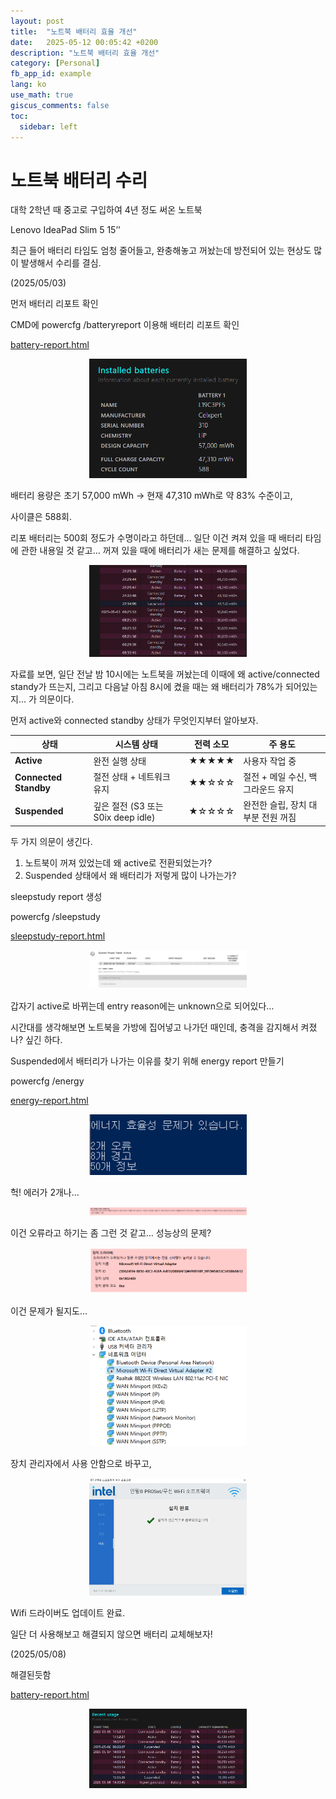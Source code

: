 ```yaml
---
layout: post
title:  "노트북 배터리 효율 개선"
date:   2025-05-12 00:05:42 +0200
description: "노트북 배터리 효율 개선"
category: [Personal]
fb_app_id: example
lang: ko
use_math: true
giscus_comments: false
toc:
  sidebar: left
---
```


# 노트북 배터리 수리

대학 2학년 때 중고로 구입하여 4년 정도 써온 노트북

Lenovo IdeaPad Slim 5 15’’

최근 들어 배터리 타임도 엄청 줄어들고, 완충해놓고 꺼놨는데 방전되어 있는 현상도 많이 발생해서 수리를 결심.

(2025/05/03)

먼저 배터리 리포트 확인

CMD에 powercfg /batteryreport 이용해 배터리 리포트 확인

[battery-report.html](/assets/files/Laptop-battery/battery-report.html)

<p align="center">
  <img src="/assets/img/posts/Laptop-battery/image.png" width="50%">
</p>

배터리 용량은 초기 57,000 mWh → 현재 47,310 mWh로 약 83% 수준이고,

사이클은 588회. 

리포 배터리는 500회 정도가 수명이라고 하던데… 일단 이건 켜져 있을 때 배터리 타임에 관한 내용일 것 같고… 꺼져 있을 때에 배터리가 새는 문제를 해결하고 싶었다.

<p align="center">
  <img src="/assets/img/posts/Laptop-battery/image%201.png" width="50%">
</p>

자료를 보면, 일단 전날 밤 10시에는 노트북을 꺼놨는데 이때에 왜 active/connected standy가 뜨는지, 그리고 다음날 아침 8시에 켰을 때는 왜 배터리가 78%가 되어있는지… 가 의문이다.

먼저 active와 connected standby 상태가 무엇인지부터 알아보자.

| 상태 | 시스템 상태 | 전력 소모 | 주 용도 |
| --- | --- | --- | --- |
| **Active** | 완전 실행 상태 | ★★★★★ | 사용자 작업 중 |
| **Connected Standby** | 절전 상태 + 네트워크 유지 | ★★☆☆☆ | 절전 + 메일 수신, 백그라운드 유지 |
| **Suspended** | 깊은 절전 (S3 또는 S0ix deep idle) | ★☆☆☆☆ | 완전한 슬립, 장치 대부분 전원 꺼짐 |

두 가지 의문이 생긴다.

1. 노트북이 꺼져 있었는데 왜 active로 전환되었는가?
2. Suspended 상태에서 왜 배터리가 저렇게 많이 나가는가?

sleepstudy report 생성

powercfg /sleepstudy

[sleepstudy-report.html](/assets/files/Laptop-battery/sleepstudy-report.html)

<p align="center">
  <img src="/assets/img/posts/Laptop-battery/image%202.png" width="50%">
</p>
갑자기 active로 바뀌는데 entry reason에는 unknown으로 되어있다…

시간대를 생각해보면 노트북을 가방에 집어넣고 나가던 때인데, 충격을 감지해서 켜졌나? 싶긴 하다.

Suspended에서 배터리가 나가는 이유를 찾기 위해 energy report 만들기

powercfg /energy

[energy-report.html](/assets/files/Laptop-battery/energy-report.html)

<p align="center">
  <img src="/assets/img/posts/Laptop-battery/image%203.png" width="50%">
</p>
헉! 에러가 2개나…

<p align="center">
  <img src="/assets/img/posts/Laptop-battery/image%204.png" width="50%">
</p>
이건 오류라고 하기는 좀 그런 것 같고… 성능상의 문제?

<p align="center">
  <img src="/assets/img/posts/Laptop-battery/image%205.png" width="50%">
</p>
이건 문제가 될지도… 

<p align="center">
  <img src="/assets/img/posts/Laptop-battery/image%206.png" width="50%">
</p>
장치 관리자에서 사용 안함으로 바꾸고, 

<p align="center">
  <img src="/assets/img/posts/Laptop-battery/image%207.png" width="50%">
</p>
Wifi 드라이버도 업데이트 완료.

일단 더 사용해보고 해결되지 않으면 배터리 교체해보자!

(2025/05/08)

해결된듯함

[battery-report.html](/assets/files/Laptop-battery/battery-report%201.html)

<p align="center">
  <img src="/assets/img/posts/Laptop-battery/image%208.png" width="50%">
</p>